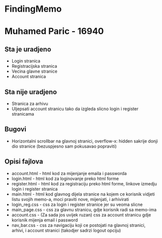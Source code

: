 # FindingMemo
# Muhamed Paric - 16940

## Sta je uradjeno
- Login stranica
- Registracijska stranica
- Vecina glavne stranice
- Account stranica

## Sta nije uradjeno
- Stranica za arhivu
- Uljepsati account stranicu tako da izgleda slicno login i register stranicama

## Bugovi
- Horizontalni scrollbar na glavnoj stranici, overflow-x: hidden sakrije donji dio stranice (bezuspjesno sam pokusavao popraviti)

## Opisi fajlova
- account.html - html kod za mijenjanje emaila i passworda
- login.html - html kod za loginovanje preko html forme
- register.html - html kod za registraciju preko html forme, linkove izmedju login i register stranica
- main.html - html kod glavnog dijela stranice na kojem ce korisnik vidjeti listu svojih memo-a, moci praviti nove, mijenjati, i arhivirati
- login_reg.css - css za login i register stranice jer su veoma slicne
- main_page.css - css za glavnu stranicu, gdje korisnik radi sa memo-ima
- account.css - (Za sada jos uvijek ruzan) css za account stranicu gdje korisnik mijenja email i password
- nav_bar.css - css za navigaciju koji ce postojati na glavnoj stranici, arhivi, i account stranici (takodjer sadrzi logout opciju)
